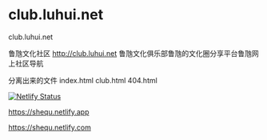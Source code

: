 # club.luhui.net


club.luhui.net


鲁虺文化社区 http://club.luhui.net 鲁虺文化俱乐部鲁虺的文化圈分享平台鲁虺网上社区导航




分离出来的文件
index.html
club.html
404.html

[![Netlify Status](https://api.netlify.com/api/v1/badges/ad5686db-0472-44ae-93fe-ae69cb516a3a/deploy-status)](https://app.netlify.com/sites/shequ/deploys)

https://shequ.netlify.app



https://shequ.netlify.com

























